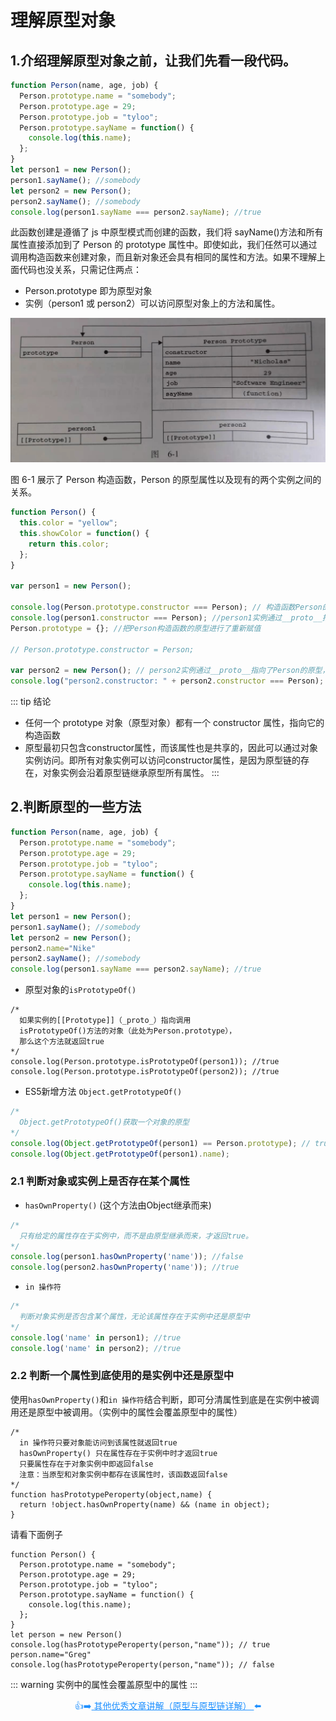 # 理解原型对象

## 1.介绍理解原型对象之前，让我们先看一段代码。

```js
function Person(name, age, job) {
  Person.prototype.name = "somebody";
  Person.prototype.age = 29;
  Person.prototype.job = "tyloo";
  Person.prototype.sayName = function() {
    console.log(this.name);
  };
}
let person1 = new Person();
person1.sayName(); //somebody
let person2 = new Person();
person2.sayName(); //somebody
console.log(person1.sayName === person2.sayName); //true
```

此函数创建是遵循了 js 中原型模式而创建的函数，我们将 sayName()方法和所有属性直接添加到了 Person 的 prototype 属性中。即使如此，我们任然可以通过调用构造函数来创建对象，而且新对象还会具有相同的属性和方法。如果不理解上面代码也没关系，只需记住两点：

- Person.prototype 即为原型对象
- 实例（person1 或 person2）可以访问原型对象上的方法和属性。

![RUNOOB 图标](../assets/1.jpg)

图 6-1 展示了 Person 构造函数，Person 的原型属性以及现有的两个实例之间的关系。

```js
function Person() {
  this.color = "yellow";
  this.showColor = function() {
    return this.color;
  };
}

var person1 = new Person();

console.log(Person.prototype.constructor === Person); // 构造函数Person的默认对象的constructor // 属性
console.log(person1.constructor === Person); //person1实例通过__proto__指向了Person的原型，所以具有了 // person1实例可以访问到constructor
Person.prototype = {}; //把Person构造函数的原型进行了重新赋值

// Person.prototype.constructor = Person;

var person2 = new Person(); // person2实例通过__proto__指向了Person的原型，此时Person的原型是{}，这个空对象的 // constructor 的值不是Person了，而是Object
console.log("person2.constructor: " + person2.constructor === Person); // false
```
::: tip 结论
- 任何一个 prototype 对象（原型对象）都有一个 constructor 属性，指向它的构造函数
- 原型最初只包含constructor属性，而该属性也是共享的，因此可以通过对象实例访问。即所有对象实例可以访问constructor属性，是因为原型链的存在，对象实例会沿着原型链继承原型所有属性。
:::

## 2.判断原型的一些方法

```js
function Person(name, age, job) {
  Person.prototype.name = "somebody";
  Person.prototype.age = 29;
  Person.prototype.job = "tyloo";
  Person.prototype.sayName = function() {
    console.log(this.name);
  };
}
let person1 = new Person();
person1.sayName(); //somebody
let person2 = new Person();
person2.name="Nike"
person2.sayName(); //somebody
console.log(person1.sayName === person2.sayName); //true
```

- 原型对象的`isPrototypeOf()`

``` JS
/* 
  如果实例的[[Prototype]]（_proto_）指向调用 
  isPrototypeOf()方法的对象（此处为Person.prototype），
  那么这个方法就返回true
*/
console.log(Person.prototype.isPrototypeOf(person1)); //true
console.log(Person.prototype.isPrototypeOf(person2)); //true
```

- ES5新增方法 `Object.getPrototypeOf()`

``` js
/* 
  Object.getPrototypeOf()获取一个对象的原型
*/
console.log(Object.getPrototypeOf(person1) == Person.prototype); // true 
console.log(Object.getPrototypeOf(person1).name);
```
### 2.1 判断对象或实例上是否存在某个属性
- `hasOwnProperty()` (这个方法由Object继承而来)

``` js
/* 
  只有给定的属性存在于实例中，而不是由原型继承而来，才返回true。
*/
console.log(person1.hasOwnProperty('name')); //false
console.log(person2.hasOwnProperty('name')); //true 
```
- `in 操作符`

``` js
/* 
  判断对象实例是否包含某个属性，无论该属性存在于实例中还是原型中
*/
console.log('name' in person1); //true
console.log('name' in person2); //true 
```
### 2.2 判断一个属性到底使用的是实例中还是原型中
 使用`hasOwnProperty()`和`in 操作符`结合判断，即可分清属性到底是在实例中被调用还是原型中被调用。（实例中的属性会覆盖原型中的属性）
``` JS
/* 
  in 操作符只要对象能访问到该属性就返回true
  hasOwnProperty() 只在属性存在于实例中时才返回true
  只要属性存在于对象实例中即返回false
  注意：当原型和对象实例中都存在该属性时，该函数返回false
*/
function hasPrototypePeroperty(object,name) {
  return !object.hasOwnProperty(name) && (name in object);
}
```
请看下面例子

``` JS
function Person() {
  Person.prototype.name = "somebody";
  Person.prototype.age = 29;
  Person.prototype.job = "tyloo";
  Person.prototype.sayName = function() {
    console.log(this.name);
  };
}
let person = new Person()
console.log(hasPrototypePeroperty(person,"name")); // true
person.name="Greg"
console.log(hasPrototypePeroperty(person,"name")); // false
```

::: warning 
实例中的属性会覆盖原型中的属性
:::



<p class="codepart-title"> 👍➡️<a href="https://github.com/ljianshu/Blog/issues/18"  target = "_blank">
其他优秀文章讲解（原型与原型链详解）
</a>⬅️</p>

<style scoped>
.codepart-title{
 text-align:center;
 color:dodgerblue
}
.codepart-title a{
     color:dodgerblue
}
</style>
